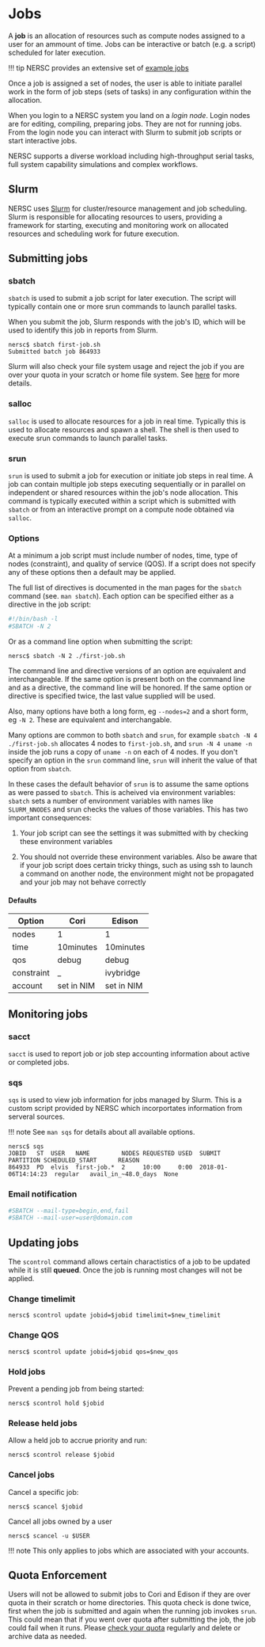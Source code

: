 # Jobs

A **job** is an allocation of resources such as compute nodes assigned
to a user for an ammount of time. Jobs can be interactive or batch
(e.g. a script) scheduled for later execution.

!!! tip
	NERSC provides an extensive set of [example jobs](examples/)

Once a job is assigned a set of nodes, the user is able to initiate
parallel work in the form of job steps (sets of tasks) in any
configuration within the allocation.

When you login to a NERSC system you land on a *login node*. Login
nodes are for editing, compiling, preparing jobs. They are not for
running jobs. From the login node you can interact with Slurm to
submit job scripts or start interactive jobs.

NERSC supports a diverse workload including high-throughput serial
tasks, full system capability simulations and complex workflows.

## Slurm

NERSC uses [Slurm](https://slurm.schedmd.com) for cluster/resource
management and job scheduling. Slurm is responsible for allocating
resources to users, providing a framework for starting, executing and
monitoring work on allocated resources and scheduling work for future
execution.

## Submitting jobs

### sbatch

`sbatch` is used to submit a job script for later execution. The
script will typically contain one or more srun commands to launch
parallel tasks.

When you submit the job, Slurm responds with the job's ID, which will
be used to identify this job in reports from Slurm.

```
nersc$ sbatch first-job.sh
Submitted batch job 864933
```

Slurm will also check your file system usage and reject the job if
you are over your quota in your scratch or home file system. See
[here](#quota-enforcement) for more details.

### salloc

`salloc` is used to allocate resources for a job in real
time. Typically this is used to allocate resources and spawn a
shell. The shell is then used to execute srun commands to launch
parallel tasks.

### srun

`srun` is used to submit a job for execution or initiate job steps in
real time. A job can contain multiple job steps executing sequentially
or in parallel on independent or shared resources within the job's
node allocation. This command is typically executed within a script
which is submitted with `sbatch` or from an interactive prompt on a
compute node obtained via `salloc`.

### Options

At a minimum a job script must include number of nodes, time, type of
nodes (constraint), and quality of service (QOS). If a script does not
specify any of these options then a default may be applied.

The full list of directives is documented in the man pages for the
`sbatch` command (see. `man sbatch`). Each option can be specified
either as a directive in the job script:

```bash
#!/bin/bash -l
#SBATCH -N 2
```

Or as a command line option when submitting the script:

```
nersc$ sbatch -N 2 ./first-job.sh
```

The command line and directive versions of an option are equivalent
and interchangeable. If the same option is present both on the command
line and as a directive, the command line will be honored. If the same
option or directive is specified twice, the last value supplied will
be used.

Also, many options have both a long form, eg `--nodes=2` and a short
form, eg `-N 2`. These are equivalent and interchangable.

Many options are common to both `sbatch` and `srun`, for example
`sbatch -N 4 ./first-job.sh` allocates 4 nodes to `first-job.sh`, and
`srun -N 4 uname -n` inside the job runs a copy of `uname -n` on each
of 4 nodes. If you don't specify an option in the `srun` command line,
`srun` will inherit the value of that option from `sbatch`.

In these cases the default behavior of `srun` is to assume the same
options as were passed to `sbatch`. This is acheived via environment
variables: `sbatch` sets a number of environment variables with names
like `SLURM_NNODES` and srun checks the values of those
variables. This has two important consequences:

1. Your job script can see the settings it was submitted with by
   checking these environment variables

2. You should not override these environment variables. Also be aware
   that if your job script does certain tricky things, such as using
   ssh to launch a command on another node, the environment might not
   be propagated and your job may not behave correctly

#### Defaults

| Option     | Cori       | Edison     |
|------------|------------|------------|
| nodes      | 1          | 1          |
| time       | 10minutes  | 10minutes  |
| qos        | debug      | debug      |
| constraint | _          | ivybridge  |
| account    | set in NIM | set in NIM |

## Monitoring jobs

### sacct

`sacct` is used to report job or job step accounting information about
active or completed jobs.

### sqs

`sqs` is used to view job information for jobs managed by Slurm. This
is a custom script provided by NERSC which incorportates information
from serveral sources.

!!! note
	See `man sqs` for details about all available options.

```
nersc$ sqs
JOBID   ST  USER   NAME         NODES REQUESTED USED  SUBMIT               PARTITION SCHEDULED_START      REASON
864933  PD  elvis  first-job.*  2     10:00     0:00  2018-01-06T14:14:23  regular   avail_in_~48.0_days  None
```

### Email notification

```bash
#SBATCH --mail-type=begin,end,fail
#SBATCH --mail-user=user@domain.com
```

## Updating jobs

The `scontrol` command allows certain charactistics of a job to be
updated while it is still **queued**. Once the job is running most
changes will not be applied.

### Change timelimit

```
nersc$ scontrol update jobid=$jobid timelimit=$new_timelimit
```

### Change QOS

```
nersc$ scontrol update jobid=$jobid qos=$new_qos
```

### Hold jobs

Prevent a pending job from being started:

```
nersc$ scontrol hold $jobid
```

### Release held jobs

Allow a held job to accrue priority and run:

```
nersc$ scontrol release $jobid
```

### Cancel jobs

Cancel a specific job:

```
nersc$ scancel $jobid
```

Cancel all jobs owned by a user

```
nersc$ scancel -u $USER
```

!!! note
	This only applies to jobs which are associated with your
	accounts.

## Quota Enforcement

Users will not be allowed to submit jobs to Cori and Edison if they
are over quota in their scratch or home directories. This quota check
is done twice, first when the job is submitted and again when the
running job invokes `srun`. This could mean that if you went over
quota after submitting the job, the job could fail when it
runs. Please [check your
quota](https://docs.nersc.gov/filesystems/quotas/) regularly and
delete or archive data as needed.
